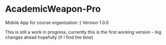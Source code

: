 # AcademicWeapon-Pro
Mobile App for course organization :)
Version 1.0.0

This is still a work in progress, currently this is the first working version - big changes ahead hopefully (if I find the time)
